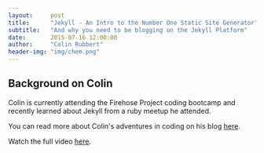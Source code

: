```yaml
---
layout:     post
title:      "Jekyll - An Intro to the Number One Static Site Generator"
subtitle:   "And why you need to be blogging on the Jekyll Platform"
date:       2015-07-16 12:00:00
author:     "Colin Rubbert"
header-img: "img/chem.png"
---
```


## Background on Colin

Colin is currently attending the Firehose Project coding bootcamp and recently learned about Jekyll from a ruby meetup he attended.

You can read more about Colin's adventures in coding on his blog [here](http://www.colinrubbert.com/blog).

<!--
{% include youtubePlayer.html id="o8FMMnw30BU" %}
-->


Watch the full video [here](https://www.youtube.com/watch?v=t8_Im3rjMAs&index=1&list=PL2YbofhST_KwUpFU9TlQ6RNlqJp_A_f96).